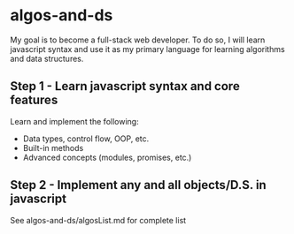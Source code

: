 # algos-and-ds

My goal is to become a full-stack web developer.
To do so, I will learn javascript syntax and use
it as my primary language for learning algorithms
and data structures.

## Step 1 - Learn javascript syntax and core features

Learn and implement the following:

- Data types, control flow, OOP, etc.
- Built-in methods
- Advanced concepts (modules, promises, etc.)

## Step 2 - Implement any and all objects/D.S. in javascript

See algos-and-ds/algosList.md for complete list
